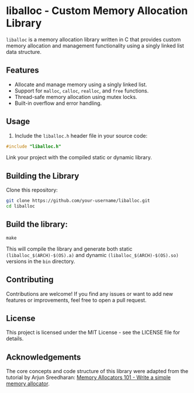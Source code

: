 # liballoc - Custom Memory Allocation Library

`liballoc` is a memory allocation library written in C that provides custom memory allocation and management functionality using a singly linked list data structure.

## Features

- Allocate and manage memory using a singly linked list.
- Support for `malloc`, `calloc`, `realloc`, and `free` functions.
- Thread-safe memory allocation using mutex locks.
- Built-in overflow and error handling.

## Usage

1. Include the `liballoc.h` header file in your source code:

```c
#include "liballoc.h"
```

Link your project with the compiled static or dynamic library.

## Building the Library

Clone this repository:
```bash
git clone https://github.com/your-username/liballoc.git
cd liballoc
```

## Build the library:
```
make
```
This will compile the library and generate both static `(liballoc_$(ARCH)-$(OS).a)` and dynamic `(liballoc_$(ARCH)-$(OS).so)` versions in the `bin` directory.

## Contributing
Contributions are welcome! If you find any issues or want to add new features or improvements, feel free to open a pull request.

## License
This project is licensed under the MIT License - see the LICENSE file for details.

## Acknowledgements

The core concepts and code structure of this library were adapted from the tutorial by Arjun Sreedharan: [Memory Allocators 101 - Write a simple memory allocator](https://arjunsreedharan.org/post/148675821737/memory-allocators-101-write-a-simple-memory).

